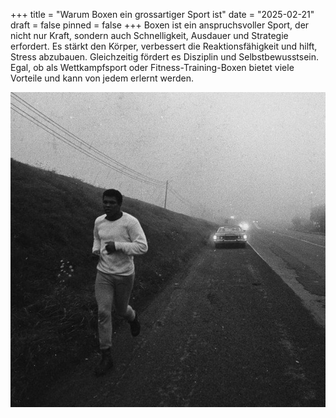 +++
title = "Warum Boxen ein grossartiger Sport ist"
date = "2025-02-21"
draft = false
pinned = false
+++
Boxen ist ein anspruchsvoller Sport, der nicht nur Kraft, sondern auch Schnelligkeit, Ausdauer und Strategie erfordert. Es stärkt den Körper, verbessert die Reaktionsfähigkeit und hilft, Stress abzubauen. Gleichzeitig fördert es Disziplin und Selbstbewusstsein. Egal, ob als Wettkampfsport oder Fitness-Training-Boxen bietet viele Vorteile und kann von jedem erlernt werden.

![](0fd965abfae4a552292c0f1d5d6d2fd5.jpg)